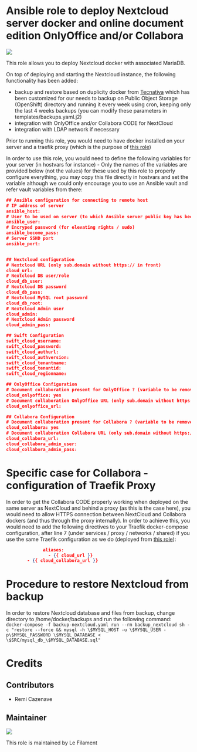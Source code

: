 # Ansible role to deploy Nextcloud server docker and online document edition OnlyOffice and/or Collabora

[![](https://img.shields.io/badge/licence-AGPL--3-blue.svg)](http://www.gnu.org/licenses/agpl "License: AGPL-3")

This role allows you to deploy Nextcloud docker with associated MariaDB.

On top of deploying and starting the Nextcloud instance, the following functionality has been added:
- backup and restore based on duplicity docker from [Tecnativa](https://github.com/Tecnativa/docker-duplicity) which has been customized for our needs to backup on Public Object Storage (OpenShift) directory and running it every week using cron, keeping only the last 4 weeks backups (you can modify these parameters in templates/backups.yaml.j2)
- integration with OnlyOffice and/or Collabora CODE for NextCloud
- integration with LDAP network if necessary

Prior to running this role, you would need to have docker installed on your server and a traefik proxy (which is the purpose of [this role](https://github.com/lefilament/ansible_role_docker_server))

In order to use this role, you would need to define the following variables for your server (in hostvars for instance) - Only the names of the variables are provided below (not the values) for these used by this role to properly configure everything, you may copy this file directly in hostvars and set the variable although we could only encourage you to use an Ansible vault and refer vault variables from there:

```json
## Ansible configuration for connecting to remote host
# IP address of server
ansible_host: 
# User to be used on server (to which Ansible server public key has been provided)
ansible_user: 
# Encryped password (for elevating rights / sudo)
ansible_become_pass: 
# Server SSHD port
ansible_port: 


## Nextcloud configuration
# Nextcloud URL (only sub.domain without https:// in front)
cloud_url: 
# Nextcloud DB user/role
cloud_db_user: 
# Nextcloud DB password
cloud_db_pass: 
# Nextcloud MySQL root password
cloud_db_root: 
# Nextcloud Admin user
cloud_admin: 
# Nextcloud Admin password
cloud_admin_pass: 

## Swift Configuration
swift_cloud_username:
swift_cloud_password:
swift_cloud_authurl:
swift_cloud_authversion:
swift_cloud_tenantname:
swift_cloud_tenantid:
swift_cloud_regionname:

## OnlyOffice Configuration
# Document collaboration present for OnlyOffice ? (variable to be removed if not used)
cloud_onlyoffice: yes
# Document collaboration OnlyOffice URL (only sub.domain without https:// in front)
cloud_onlyoffice_url: 

## Collabora Configuration
# Document collaboration present for Collabora ? (variable to be removed if not used)
cloud_collabora: yes
# Document collaboration Collabora URL (only sub.domain without https:// in front)
cloud_collabora_url: 
cloud_collabora_admin_user:
cloud_collabora_admin_pass:
```
# Specific case for Collabora - configuration of Traefik Proxy
In order to get the Collabora CODE properly working when deployed on the same server as NextCloud and behind a proxy (as this is the case here), you would need to allow HTTPS connection between NextCloud and Collabora dockers (and thus through the proxy internally). In order to achieve this, you would need to add the following directives to your Traefik docker-compose configuration, after line 7 (under services / proxy / networks / shared) if you use the same Traefik configuration as we do (deployed from [this role](https://github.com/remi-filament/ansible_role_docker_server)):
```json
              aliases:
                - {{ cloud_url }}
		- {{ cloud_collabora_url }}
```

# Procedure to restore Nextcloud from backup

In order to restore Nextcloud database and files from backup, change directory to /home/docker/backups and run the following command:
`docker-compose -f backup-nextcloud.yaml run --rm backup_nextcloud sh -c "restore --force && mysql -h \$MYSQL_HOST -u \$MYSQL_USER -p\$MYSQL_PASSWORD \$MYSQL_DATABASE < \$SRC/mysql_db_\$MYSQL_DATABASE.sql"`



# Credits

## Contributors

* Remi Cazenave <remi-filament>


## Maintainer

[![](https://le-filament.com/img/logo-lefilament.png)](https://le-filament.com "Le Filament")

This role is maintained by Le Filament
